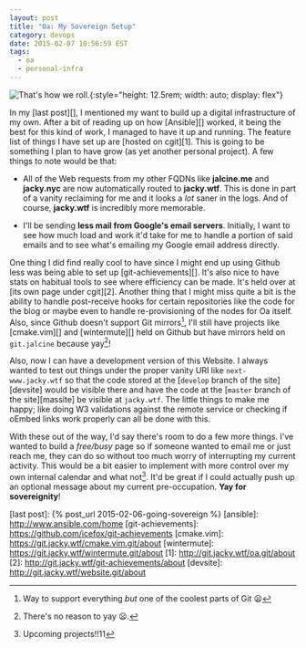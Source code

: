 ```yaml
---
layout: post
title: "Oa: My Sovereign Setup"
category: devops
date: 2015-02-07 10:56:59 EST
tags:
  - oa
  - personal-infra
---
```


![That's how we roll.](/images/im2-rdj-your-welcome.gif){:style="height: 12.5rem; width: auto; display: flex"}

In my [last post][], I mentioned my want to build up a digital infrastructure
of my own. After a bit of reading up on how [Ansible][] worked, it being the
best for this kind of work, I managed to have it up and running. The feature
list of things I have set up are [hosted on cgit][1]. This is going to be
something I plan to have grow (as yet another personal project). A few things
to note would be that:

  * All of the Web requests from my other FQDNs like **jalcine.me** and
  **jacky.nyc** are now automatically routed to **jacky.wtf**. This is done
  in part of a vanity reclaiming for me and it looks a _lot_ saner in the
  logs. And of course, **jacky.wtf** is incredibly more memorable.

  * I'll be sending **less mail from Google's email servers**. Initially, I
  want to see how much load and work it'd take for me to handle a portion of
  said emails and to see what's emailing my Google email address directly.

One thing I did find really cool to have since I might end up using Github
less was being able to set up [git-achievements][]. It's also nice to have
stats on habitual tools to see where efficiency can be made. It's held over at
[its own page under cgit][2]. Another thing that I might miss quite a bit is
the ability to handle post-receive hooks for certain repositories like the code
for the blog or maybe even to handle re-provisioning of the nodes for Oa
itself. Also, since Github doesn't support Git mirrors[^1], I'll still have
projects like [cmake.vim][] and [wintermute][] held on Github but have
mirrors held on `git.jalcine` because yay[^2]!

Also, now I can have a development version of this Website. I always wanted to
test out things under the proper vanity URI like `next-www.jacky.wtf` so that
the code stored at the [`develop` branch of the site][devsite] would be visible
there and have the code at the [`master` branch of the site][massite] be
visible at `jacky.wtf`. The little things to make me happy; like doing W3
validations against the remote service or checking if oEmbed links work
properly can all be done with this.

With these out of the way, I'd say there's room to do a few more things. I've
wanted to build a *free/busy* page so if someone wanted to email me or just
reach me, they can do so without too much worry of interrupting my current
activity. This would be a bit easier to implement with more control over my own
internal calendar and what not[^3]. It'd be great if I could actually push up an
optional message about my current pre-occupation. **Yay for sovereignity**!

[last post]: {% post_url 2015-02-06-going-sovereign %}
[ansible]: http://www.ansible.com/home
[git-achievements]: https://github.com/icefox/git-achievements
[cmake.vim]: https://git.jacky.wtf/cmake.vim.git/about
[wintermute]: https://git.jacky.wtf/wintermute.git/about
[1]: http://git.jacky.wtf/oa.git/about
[2]: http://git.jacky.wtf/git-achievements/about
[devsite]: http://git.jacky.wtf/website.git/about
[^1]: Way to support everything _but_ one of the coolest parts of Git :frowning:
[^2]: There's no reason to yay :frowning:.
[^3]: Upcoming projects!!11
